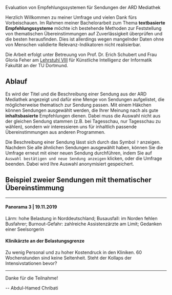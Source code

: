Evaluation von Empfehlungssystemen für Sendungen der ARD Mediathek

Herzlich Willkommen zu meiner Umfrage und vielen Dank fürs Vorbeischauen. Im Rahmen meiner Bachelorarbeit 
zum Thema **textbasierte Empfehlungssysteme** möchte ich 
bestehende Methoden zur Feststellung von thematischen Übereinstimmungen auf Zuverlässigkeit überprüfen und die besten herausfinden.
Dies ist allerdings wegen mangelnder Daten ohne von Menschen validierte Relevanz-Indikatoren nicht realisierbar.

Die Arbeit erfolgt unter Betreuung von Prof. Dr. Erich Schubert und Frau Gloria Feher am [Lehrstuhl VIII](https://www-ai.cs.tu-dortmund.de/index.html)
für Künstliche Intelligenz der Informatik Fakultät an der TU Dortmund.

## Ablauf 
Es wird der Titel und die Beschreibung einer Sendung aus der ARD Mediathek angezeigt und dafür 
eine Menge von Sendungen aufgelistet, die möglicherweise thematisch zur Sendung passen. Mit einem Häkchen können Sendungen 
ausgewählt werden, die Ihrer Meinung nach als gute **inhaltsbasierte** Empfehlungen dienen. Dabei muss die Auswahl nicht aus der gleichen Sendung stammen 
(z.B. bei Tagesschau, nur Tagesschau zu wählen), sondern wir interessieren uns für inhaltlich passende Übereinstimmungen aus anderen Programmen.

Die Beschreibung einer Sendung lässt sich durch das Symbol `?` anzeigen.
Nachdem Sie alle ähnlichen Sendungen ausgewählt haben, können Sie die Umfrage erneut mit einer neuen Sendung durchführen, 
indem Sie auf `Auswahl bestätigen und neue Sendung anzeigen` klicken, oder die Umfrage beenden. Dabei wird Ihre Auswahl anonymisiert gespeichert.

## Beispiel zweier Sendungen mit thematischer Übereinstimmung 


---

#### Panorama 3 | 19.11.2019 
Lärm: hohe Belastung in Norddeutschland; Busausfall: im Norden fehlen Busfahrer; Burnout-Gefahr: zahlreiche Assistenzärzte am Limit; Gedanken einer Seelsorgerin
#### Klinikärzte an der Belastungsgrenze 
Zu wenig Personal und zu hoher Kostendruck in den Kliniken. 60 Wochenstunden sind keine Seltenheit. Steht der Kollaps der Intensivstationen bevor?

---

Danke für die Teilnahme!

-- Abdul-Hamed Chribati 
